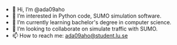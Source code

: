 - 👋 Hi, I’m @ada09aho
- 👀 I’m interested in Python code, SUMO simulation software.
- 🌱 I’m currently learning bachelor's degree in computer science.
- 💞️ I’m looking to collaborate on simulate traffic with SUMO.
- 📫 How to reach me: ada09aho@student.lu.se

<!---
ada09aho/ada09aho is a ✨ special ✨ repository because its `README.md` (this file) appears on your GitHub profile.
You can click the Preview link to take a look at your changes.
--->

